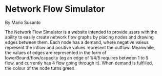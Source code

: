 # Network Flow Simulator
By Mario Susanto

The Network Flow Simulator is a website intended to provide users with the ability to easily create network flow graphs by placing nodes and drawing edges between them. Each node has a demand, where negative valeus represent the inflow and positive values represent the outflow. Meanwhile, the values of edges are represented in the form of lowerBound/flow/capacity (eg an edge of 1/4/5 requires between 1 to 5 flow, and currently has 4 flow going through it). When demand is fulfilled, the colour of the node turns green.